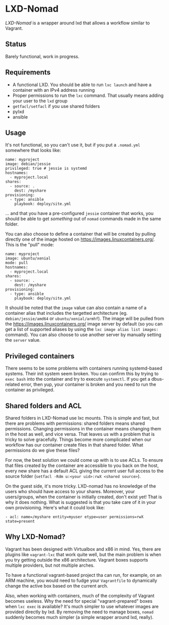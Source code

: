 # LXD-Nomad

*LXD-Nomad* is a wrapper around lxd that allows a workflow similar to Vagrant.

## Status

Barely functional, work in progress.

## Requirements

* A functional LXD. You should be able to run `lxc launch` and have a container with an IPv4
  address running
* Proper permissions to run the `lxc` command. That usually means adding your user to the `lxd`
  group
* `getfacl/setfacl` if you use shared folders
* pylxd
* ansible

## Usage

It's not functional, so you can't use it, but if you put a `.nomad.yml` somewhere that looks
like:

```
name: myproject
image: debian/jessie
privileged: true # jessie is systemd
hostnames:
  - myproject.local
shares:
  - source: .
    dest: /myshare
provisioning:
  - type: ansible
    playbook: deploy/site.yml
```

... and that you have a pre-configured `jessie` container that works, you should be able to get
*something* out of `nomad` commands made in the same folder.

You can also choose to define a container that will be created by pulling directly one of the image
hosted on https://images.linuxcontainers.org/. This is the "pull" mode:

```
name: myproject
image: ubuntu/xenial
mode: pull
hostnames:
  - myproject.local
shares:
  - source: .
    dest: /myshare
provisioning:
  - type: ansible
    playbook: deploy/site.yml
```

It should be noted that the ``image`` value can also contain a name of a container alias that
includes the targetted architecture (eg. ``debian/jessie/amd64`` or ``ubuntu/xenial/armhf``). The
image will be pulled from the https://images.linuxcontainers.org/ image server by default (so you
can get a list of supported aliases by using the ``lxc image alias list images:`` command). You can
also choose to use another server by manually setting the ``server`` value.

## Privileged containers

There seems to be some problems with containers running systemd-based systems. Their init system
seem broken. You can confirm this by trying to `exec bash` into the container and try to execute
`systemctl`. If you get a dbus-related error, then yup, your container is broken and you need to
run the container as privileged.

## Shared folders and ACL

Shared folders in LXD-Nomad use lxc mounts. This is simple and fast, but there are problems with
permissions: shared folders means shared permissions. Changing permissions in the container means
changing them in the host as well, and vice versa. That leaves us with a problem that is tricky
to solve gracefully. Things become more complicated when our workflow has our container create
files in that shared folder. What permissions do we give these files?

For now, the best solution we could come up with is to use ACLs. To ensure that files created
by the container are accessible to you back on the host, every new share has a default ACL giving
the current user full access to the source folder (`setfacl -Rdm u:<your uid>:rwX <shared source>`).

On the guest side, it's more tricky. LXD-nomad has no knowledge of the users who should have
access to your shares. Moreover, your users/groups, when the container is initially created, don't
exist yet! That is why it does nothing. What is suggested is that you take care of it in your own
provisioning. Here's what it could look like:

```
- acl: name=/myshare entity=myuser etype=user permissions=rwX state=present
```

## Why LXD-Nomad?

Vagrant has been designed with Virtualbox and x86 in mind. Yes, there are plugins like
`vagrant-lxc` that work quite well, but the main problem is when you try getting outside the x86
architecture. Vagrant boxes supports multiple providers, but not multiple arches.

To have a functional vagrant-based project tha can run, for example, on an ARM machine, you would
need to fudge your `Vagrantfile` to dynamically change the active box based on the current arch.

Also, when working with containers, much of the complexity of Vagrant becomes useless. Why
the need for special "vagrant-prepared" boxes when `lxc exec` is available? It's much simpler to
use whatever images are provided directly by lxd. By removing the need to manage boxes, `nomad`
suddenly becomes much simpler (a simple wrapper around lxd, really).
